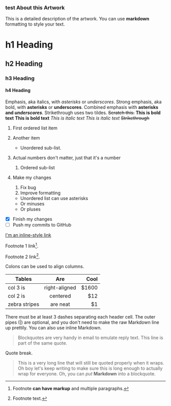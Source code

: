 ### test About this Artwork

This is a detailed description of the artwork. You can use **markdown** formatting to style your text.

# h1 Heading 
## h2 Heading
### h3 Heading
#### h4 Heading  


Emphasis, aka italics, with *asterisks* or _underscores_.
Strong emphasis, aka bold, with **asterisks** or __underscores__.
Combined emphasis with **asterisks and _underscores_**.
Strikethrough uses two tildes. ~~Scratch this.~~
**This is bold text**
__This is bold text__
*This is italic text*
_This is italic text_
~~Strikethrough~~

1. First ordered list item
2. Another item
    * Unordered sub-list.
1. Actual numbers don't matter, just that it's a number
    1. Ordered sub-list

1. Make my changes
    1. Fix bug
    2. Improve formatting
    * Unordered list can use asterisks
    - Or minuses
    + Or pluses

- [x] Finish my changes
- [ ] Push my commits to GitHub

[I'm an inline-style link](https://www.google.com)

Footnote 1 link[^first].

Footnote 2 link[^second].

[^first]: Footnote **can have markup**
    and multiple paragraphs.

[^second]: Footnote text.

Colons can be used to align columns.

| Tables        | Are           | Cool  |
| ------------- |:-------------:| -----:|
| col 3 is      | right-aligned | $1600 |
| col 2 is      | centered      |   $12 |
| zebra stripes | are neat      |    $1 |

There must be at least 3 dashes separating each header cell.
The outer pipes (|) are optional, and you don't need to make the
raw Markdown line up prettily. You can also use inline Markdown.

> Blockquotes are very handy in email to emulate reply text.
> This line is part of the same quote.

Quote break.

> This is a very long line that will still be quoted properly when it wraps. Oh boy let's keep writing to make sure this is long enough to actually wrap for everyone. Oh, you can *put* **Markdown** into a blockquote.

